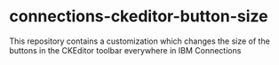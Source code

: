 # connections-ckeditor-button-size
This repository contains a customization which changes the size of the buttons in the CKEditor toolbar everywhere in IBM Connections
